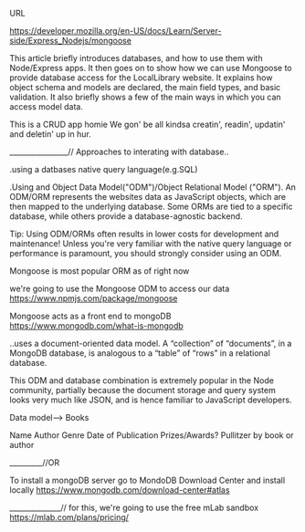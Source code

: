 URL 

https://developer.mozilla.org/en-US/docs/Learn/Server-side/Express_Nodejs/mongoose

This article briefly introduces databases, and how to use them with Node/Express apps. It then goes on to show how we can use Mongoose to provide database access for the LocalLibrary website. It explains how object schema and models are declared, the main field types, and basic validation. It also briefly shows a few of the main ways in which you can access model data.

This is a CRUD app homie 
We gon' be all kindsa creatin', readin', updatin' and deletin' up in hur.

________________//
Approaches to interating with database.. 

.using a datbases native query language(e.g.SQL)

.Using and Object Data Model("ODM")/Object Relational Model ("ORM"). An ODM/ORM represents the websites data as JavaScript objects, which are then mapped to the underlying database. Some ORMs are tied to a specific database, while others provide a database-agnostic backend. 


Tip:  Using ODM/ORMs often results in lower costs for development and maintenance! Unless you're very familiar with the native query language or performance is paramount, you should strongly consider using an ODM.

Mongoose is most popular ORM as of right now
 
we're going to use the Mongoose ODM to access our data 
https://www.npmjs.com/package/mongoose

Mongoose acts as a front end to mongoDB 
https://www.mongodb.com/what-is-mongodb

..uses a document-oriented data model. A “collection” of “documents”, in a MongoDB database, is analogous to a “table” of “rows” in a relational database.

This ODM and database combination is extremely popular in the Node community, partially because the document storage and query system looks very much like JSON, and is hence familiar to JavaScript developers.

Data model--> Books

Name
Author
Genre
Date of Publication 
Prizes/Awards? Pullitzer by book or author 

_________//OR

To install a mongoDB server go to 
MondoDB Download Center 
and install locally 
https://www.mongodb.com/download-center#atlas

______________//
for this, we're going to use the free mLab sandbox
https://mlab.com/plans/pricing/

